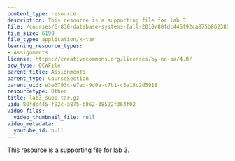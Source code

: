 ```yaml
---
content_type: resource
description: This resource is a supporting file for lab 3.
file: /courses/6-830-database-systems-fall-2010/80fdc445f92ca875b86238522f364f02_lab3_supp.tar.gz
file_size: 6190
file_type: application/x-tar
learning_resource_types:
- Assignments
license: https://creativecommons.org/licenses/by-nc-sa/4.0/
ocw_type: OCWFile
parent_title: Assignments
parent_type: CourseSection
parent_uid: e3e3793c-e7ed-9d0a-c7b1-c5e18c2d5918
resourcetype: Other
title: lab3_supp.tar.gz
uid: 80fdc445-f92c-a875-b862-38522f364f02
video_files:
  video_thumbnail_file: null
video_metadata:
  youtube_id: null
---
```

This resource is a supporting file for lab 3.